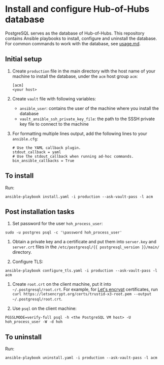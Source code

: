 # Install and configure Hub-of-Hubs database

PostgreSQL serves as the database of Hub-of-Hubs. This repository contains Ansible playbooks to install, configure and uninstall the database. For common commands to work with the database, see [usage.md](usage.md).

## Initial setup

1.  Create `production` file in the main directory with the host name of your machine to install the database, under the `acm` host group `acm`:

    ```
    [acm]
    <your host>
    ```

1.  Create `vault` file with following variables:
    - `ansible_user`: contains the user of the machine where you install the database
    - `vault_ansible_ssh_private_key_file`: the path to the SSSH private key file to connect to the machine

1.  For formatting multiple lines output, add the following lines to your `ansible.cfg`:

    ```
    # Use the YAML callback plugin.
    stdout_callback = yaml
    # Use the stdout_callback when running ad-hoc commands.
    bin_ansible_callbacks = True
    ```

## To install

Run:

```
ansible-playbook install.yaml -i production --ask-vault-pass -l acm
```

## Post installation tasks

1. Set password for the user `hoh_process_user`:

```
sudo -u postgres psql -c '\password hoh_process_user'
```

1. Obtain a private key and a certificate and put them into `server.key` and `server.crt` files in the `/etc/postgresql/{{ postgresql_version }}/main/` directory.

1. Configure TLS:

```
ansible-playbook configure_tls.yaml -i production --ask-vault-pass -l acm
```

1. Create `root.crt` on the client machine, put it into `~/.postgresql/root.crt`. For example, for
[Let's encrypt](https://letsencrypt.org/) certificates, run `curl https://letsencrypt.org/certs/trustid-x3-root.pem --output ~/.postgresql/root.crt`.

1. Use `psql` on the client machine:

```
PGSSLMODE=verify-full psql -h <the PostgreSQL VM host> -U hoh_process_user -W -d hoh
```

## To uninstall

Run:

```
ansible-playbook uninstall.yaml -i production --ask-vault-pass -l acm
```
